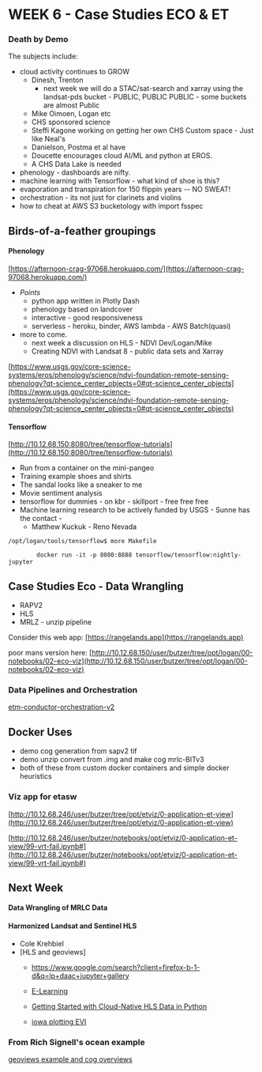 
# WEEK 6 - Case Studies ECO & ET

### Death by Demo

The subjects include:

- cloud activity continues to GROW
    - Dinesh, Trenton
        - next week we will do a STAC/sat-search and xarray using the landsat-pds bucket - PUBLIC, PUBLIC PUBLIC - some buckets are almost Public
    - Mike Oimoen, Logan etc 
    - CHS sponsored science
    - Steffi Kagone working on getting her own CHS Custom space - Just like Neal's
    - Danielson, Postma et al have 
    - Doucette encourages cloud AI/ML and python at EROS.
    - A CHS Data Lake is needed
- phenology - dashboards are nifty.
- machine learning with Tensorflow - what kind of shoe is this?
- evaporation and transpiration for 150 flippin years -- NO SWEAT!
- orchestration - its not just for clarinets and violins
- how to cheat at AWS S3 bucketology with import fsspec

## Birds-of-a-feather groupings
#### Phenology
[https://afternoon-crag-97068.herokuapp.com/](https://afternoon-crag-97068.herokuapp.com/)
- *Points*
    - python app written in Plotly Dash
    - phenology based on landcover
    - interactive - good responsiveness
    - serverless - heroku, binder, AWS lambda - AWS Batch(quasi)
- more to come.
    - next week a discussion on HLS - NDVI Dev/Logan/Mike
    - Creating NDVI with Landsat 8 - public data sets and Xarray

[https://www.usgs.gov/core-science-systems/eros/phenology/science/ndvi-foundation-remote-sensing-phenology?qt-science_center_objects=0#qt-science_center_objects](https://www.usgs.gov/core-science-systems/eros/phenology/science/ndvi-foundation-remote-sensing-phenology?qt-science_center_objects=0#qt-science_center_objects)

#### Tensorflow
[http://10.12.68.150:8080/tree/tensorflow-tutorials](http://10.12.68.150:8080/tree/tensorflow-tutorials)
- Run from a container on the mini-pangeo
- Training example shoes and shirts
- The sandal looks like a sneaker to me
- Movie sentiment analysis
- tensorflow for dummies - on kbr - skillport - free free free
- Machine learning research to be actively funded by USGS - Sunne has the contact -
    - Matthew Kuckuk - Reno Nevada

```
/opt/logan/tools/tensorflow$ more Makefile

        docker run -it -p 8080:8888 tensorflow/tensorflow:nightly-jupyter
```


## Case Studies Eco - Data Wrangling

- RAPV2
- HLS
- MRLZ - unzip pipeline

Consider this web app:
[https://rangelands.app](https://rangelands.app)

poor mans version here:
[http://10.12.68.150/user/butzer/tree/opt/logan/00-notebooks/02-eco-viz](http://10.12.68.150/user/butzer/tree/opt/logan/00-notebooks/02-eco-viz)


### Data Pipelines and Orchestration
[etm-conductor-orchestration-v2](https://github.com/tonybutzer/etm/blob/master/02-orchestration-launcher/etm-conductor-orchestration-v2.py)


## Docker Uses

- demo cog generation from sapv2 tif
- demo unzip convert from .img and make cog mrlc-BITv3 
- both of these from custom docker containers and simple docker heuristics

### Viz app for etasw
[http://10.12.68.246/user/butzer/tree/opt/etviz/0-application-et-view](http://10.12.68.246/user/butzer/tree/opt/etviz/0-application-et-view)

[http://10.12.68.246/user/butzer/notebooks/opt/etviz/0-application-et-view/99-vrt-fail.ipynb#](http://10.12.68.246/user/butzer/notebooks/opt/etviz/0-application-et-view/99-vrt-fail.ipynb#)




## Next Week

#### Data Wrangling of MRLC Data
####  Harmonized Landsat and Sentinel HLS
- Cole Krehbiel
- [HLS and geoviews]
    - https://www.google.com/search?client=firefox-b-1-d&q=lp+daac+jupyter+gallery
    - [E-Learning](https://lpdaac.usgs.gov/resources/e-learning/)
    - [Getting Started with Cloud-Native HLS Data in Python](https://lpdaac.usgs.gov/resources/e-learning/getting-started-cloud-native-hls-data-python/)

    - [iowa plotting EVI](https://lpdaac.usgs.gov/resources/e-learning/masking-visualizing-and-plotting-appeears-output-geotiff-time-series-python/)




### From Rich Signell's ocean example
[geoviews example and cog overviews](https://nbviewer.jupyter.org/gist/rsignell-usgs/f4dd62ad1274c5b5ed69e5a6b81c1295)

